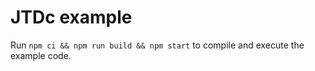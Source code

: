# JTDc example

Run `npm ci && npm run build && npm start` to compile and execute the example code.
